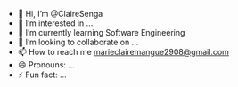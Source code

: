 - 👋 Hi, I’m @ClaireSenga
- 👀 I’m interested in ...
- 🌱 I’m currently learning Software Engineering
- 💞️ I’m looking to collaborate on ...
- 📫 How to reach me marieclairemangue2908@gmail.com
- 😄 Pronouns: ...
- ⚡ Fun fact: ...

<!---
ClaireSenga/ClaireSenga is a ✨ special ✨ repository because its `README.md` (this file) appears on your GitHub profile.
You can click the Preview link to take a look at your changes.
--->
